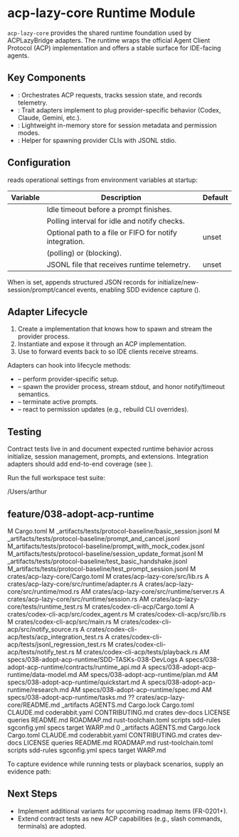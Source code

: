 # acp-lazy-core Runtime Module

`acp-lazy-core` provides the shared runtime foundation used by ACPLazyBridge adapters. The runtime wraps the official Agent Client Protocol (ACP) implementation and offers a stable surface for IDE-facing agents.

## Key Components

- : Orchestrates ACP requests, tracks session state, and records telemetry.
- : Trait adapters implement to plug provider-specific behavior (Codex, Claude, Gemini, etc.).
- : Lightweight in-memory store for session metadata and permission modes.
- : Helper for spawning provider CLIs with JSONL stdio.

## Configuration

 reads operational settings from environment variables at startup:

| Variable | Description | Default |
| -------- | ----------- | ------- |
|  | Idle timeout before a prompt finishes. |  |
|  | Polling interval for idle and notify checks. |  |
|  | Optional path to a file or FIFO for notify integration. | unset |
|  |  (polling) or  (blocking). |  |
|  | JSONL file that receives runtime telemetry. | unset |

When  is set,  appends structured JSON records for initialize/new-session/prompt/cancel events, enabling SDD evidence capture ().

## Adapter Lifecycle

1. Create a  implementation that knows how to spawn and stream the provider process.
2. Instantiate  and expose it through an ACP  implementation.
3. Use  to forward  events back to  so IDE clients receive  streams.

Adapters can hook into lifecycle methods:

-  – perform provider-specific setup.
-  – spawn the provider process, stream stdout, and honor notify/timeout semantics.
-  – terminate active prompts.
-  – react to permission updates (e.g., rebuild CLI overrides).

## Testing

Contract tests live in  and document expected runtime behavior across initialize, session management, prompts, and extensions. Integration adapters should add end-to-end coverage (see ).

Run the full workspace test suite:

/Users/arthur

## feature/038-adopt-acp-runtime

 M Cargo.toml
 M _artifacts/tests/protocol-baseline/basic_session.jsonl
 M _artifacts/tests/protocol-baseline/prompt_and_cancel.jsonl
 M_artifacts/tests/protocol-baseline/prompt_with_mock_codex.jsonl
 M_artifacts/tests/protocol-baseline/session_update_format.jsonl
 M _artifacts/tests/protocol-baseline/test_basic_handshake.jsonl
 M_artifacts/tests/protocol-baseline/test_prompt_session.jsonl
 M crates/acp-lazy-core/Cargo.toml
 M crates/acp-lazy-core/src/lib.rs
A  crates/acp-lazy-core/src/runtime/adapter.rs
A  crates/acp-lazy-core/src/runtime/mod.rs
AM crates/acp-lazy-core/src/runtime/server.rs
A  crates/acp-lazy-core/src/runtime/session.rs
AM crates/acp-lazy-core/tests/runtime_test.rs
 M crates/codex-cli-acp/Cargo.toml
A  crates/codex-cli-acp/src/codex_agent.rs
 M crates/codex-cli-acp/src/lib.rs
 M crates/codex-cli-acp/src/main.rs
 M crates/codex-cli-acp/src/notify_source.rs
A  crates/codex-cli-acp/tests/acp_integration_test.rs
A  crates/codex-cli-acp/tests/jsonl_regression_test.rs
 M crates/codex-cli-acp/tests/notify_test.rs
 M crates/codex-cli-acp/tests/playback.rs
AM specs/038-adopt-acp-runtime/SDD-TASKs-038-DevLogs
A  specs/038-adopt-acp-runtime/contracts/runtime_api.md
A  specs/038-adopt-acp-runtime/data-model.md
AM specs/038-adopt-acp-runtime/plan.md
AM specs/038-adopt-acp-runtime/quickstart.md
A  specs/038-adopt-acp-runtime/research.md
AM specs/038-adopt-acp-runtime/spec.md
AM specs/038-adopt-acp-runtime/tasks.md
?? crates/acp-lazy-core/README.md
_artifacts
AGENTS.md
Cargo.lock
Cargo.toml
CLAUDE.md
coderabbit.yaml
CONTRIBUTING.md
crates
dev-docs
LICENSE
queries
README.md
ROADMAP.md
rust-toolchain.toml
scripts
sdd-rules
sgconfig.yml
specs
target
WARP.md
0
_artifacts
AGENTS.md
Cargo.lock
Cargo.toml
CLAUDE.md
coderabbit.yaml
CONTRIBUTING.md
crates
dev-docs
LICENSE
queries
README.md
ROADMAP.md
rust-toolchain.toml
scripts
sdd-rules
sgconfig.yml
specs
target
WARP.md

To capture evidence while running tests or playback scenarios, supply an evidence path:



## Next Steps

- Implement additional  variants for upcoming roadmap items (FR-0201+).
- Extend contract tests as new ACP capabilities (e.g., slash commands, terminals) are adopted.
